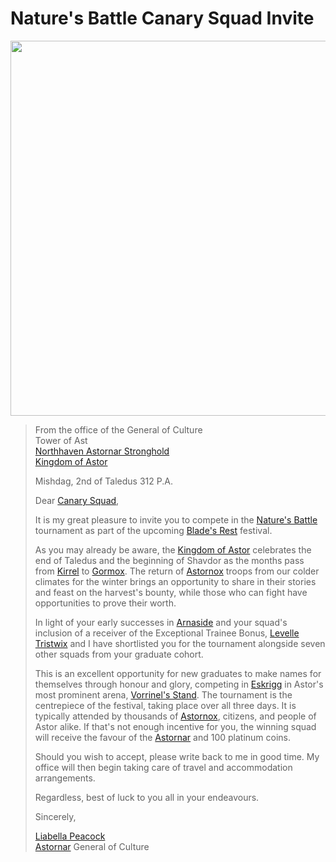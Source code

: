 # Nature's Battle Canary Squad Invite

<img src="../../images/papers/letters/natures-battle-canary-squad-invite.png" width="600" />

> From the office of the General of Culture  
> Tower of Ast  
> [Northhaven Astornar Stronghold](../../places/strongholds/northhaven-astornar-stronghold.md)  
> [Kingdom of Astor](../../civilisations/kingdom-of-astor/kingdom-of-astor.md)
>
> Mishdag, 2nd of Taledus 312 P.A.
>
> Dear [Canary Squad](../../organisations/astorrel/squads/canary-squad.md),
>
> It is my great pleasure to invite you to compete in the [Nature's Battle](../../storylines/natures-battle.md) tournament as part of the upcoming [Blade's Rest](../../festivals/blades-rest.md) festival.
>
> As you may already be aware, the [Kingdom of Astor](../../civilisations/kingdom-of-astor/kingdom-of-astor.md) celebrates the end of Taledus and the beginning of Shavdor as the months pass from [Kirrel](../../gods/deities/kirrel.md) to [Gormox](../../gods/deities/gormox.md). The return of [Astornox](../../organisations/astornox/astornox.md) troops from our colder climates for the winter brings an opportunity to share in their stories and feast on the harvest's bounty, while those who can fight have opportunities to prove their worth.
>
> In light of your early successes in [Arnaside](../../places/villages/arnaside.md) and your squad's inclusion of a receiver of the Exceptional Trainee Bonus, [Levelle Tristwix](../../characters/levelle-tristwix.md) and I have shortlisted you for the tournament alongside seven other squads from your graduate cohort.
>
> This is an excellent opportunity for new graduates to make names for themselves through honour and glory, competing in [Eskrigg](../../places/cities/eskrigg.md) in Astor's most prominent arena, [Vorrinel's Stand](../../places/buildings/vorrinels-stand.md). The tournament is the centrepiece of the festival, taking place over all three days. It is typically attended by thousands of [Astornox](../../organisations/astornox/astornox.md), citizens, and people of Astor alike. If that's not enough incentive for you, the winning squad will receive the favour of the [Astornar](../../organisations/astornar.md) and 100 platinum coins.
>
> Should you wish to accept, please write back to me in good time. My office will then begin taking care of travel and accommodation arrangements.
>
> Regardless, best of luck to you all in your endeavours.
>
> Sincerely,
>
> [Liabella Peacock](../../characters/liabella-peacock.md)  
> [Astornar](../../organisations/astornar.md) General of Culture
